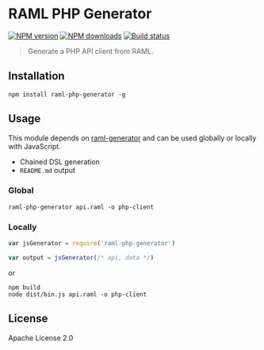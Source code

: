 # RAML PHP Generator

[![NPM version][npm-image]][npm-url]
[![NPM downloads][downloads-image]][downloads-url]
[![Build status][travis-image]][travis-url]

> Generate a PHP API client from RAML.

## Installation

```
npm install raml-php-generator -g
```

## Usage

This module depends on [raml-generator](https://github.com/mulesoft-labs/raml-generator) and can be used globally or locally with JavaScript.

* Chained DSL generation
* `README.md` output

### Global

```
raml-php-generator api.raml -o php-client
```

### Locally

```js
var jsGenerator = require('raml-php-generator')

var output = jsGenerator(/* api, data */)
```

or

```
npm build
node dist/bin.js api.raml -o php-client
```


## License

Apache License 2.0

[npm-image]: https://img.shields.io/npm/v/raml-php-generator.svg?style=flat
[npm-url]: https://npmjs.org/package/raml-php-generator
[downloads-image]: https://img.shields.io/npm/dm/raml-php-generator.svg?style=flat
[downloads-url]: https://npmjs.org/package/raml-php-generator
[travis-image]: https://img.shields.io/travis/jayS-de/raml-php-generator.svg?style=flat
[travis-url]: https://travis-ci.org/jayS-de/raml-php-generator
